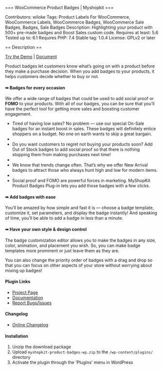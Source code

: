 === WooCommerce Product Badges | Myshopkit ===

Contributors: wiloke
Tags: Product Labels For WooCommerce, WooCommerce Labels, WooCommerce Badges, WooCommerce Sale Badges, Badges, Sale Badges
Description: Highlighting your product with 500+ pre-made badges and Boost Sales custom code.
Requires at least: 5.6
Tested up to: 6.1
Requires PHP: 7.4
Stable tag: 1.0.4
License: GPLv2 or later

== Description ==

[Try the Demo](https://product-badges.myshopkit.app/ "Demo") | [Document](https://myshopkit-product-badges-wp.wiloke.com/ "Documents")


Product badges let customers know what’s going on with a product before they make a purchase decision. When you add badges to your products, it helps customers decide whether to buy or not.

#### ➥ Badges for every occasion

We offer a wide range of badges that could be used to add social proof or **FOMO** to your products. With all of our badges, you can be sure that you’ll have the perfect tool for getting more sales and boosting customer engagement.

* Tired of having low sales? No problem — use our special On-Sale badges for an instant boost in sales. These badges will definitely entice shoppers on a budget. No one on earth wants to skip a great bargain.
* 
* Do you want customers to regret not buying your products soon? Add Out of Stock badges to add social proof so that there is nothing stopping them from making purchases next time!
* 
* We know that trends change often. That’s why we offer New Arrival badges to attract those who always hunt high and low for modern items.
* 
* Social proof and FOMO are powerful forces in marketing. MyShopKit Product Badges Plug-in lets you add those badges with a few clicks.



#### ➥ Add badges with ease

You’ll be amazed by how simple and fast it is — choose a badge template, customize it, set parameters, and display the badge instantly! And speaking of time, you’ll be able to add a badge in less than a minute.

#### ➥ Have your own style & design control

The badge customization editor allows you to make the badges in any size, color, animation, and placement you wish. So, you can make badge templates more prominent or just leave them as they are.

You can also change the priority order of badges with a drag and drop so that you can focus on other aspects of your store without worrying about mixing up badges!

#### Plugin Links

- [Project Page](https://woocommerce.myshopkit.app/)
- [Documentation](https://myshopkit-product-badges-wp.wiloke.com/)
- [Report Bugs/Issues](https://woocommerce.myshopkit.app/contact-us/)

#### Changelog

- [Online Changelog](https://woocommerce.myshopkit.app/cbxchangelog/woocommerce-product-badges-myshopkit/)

#### Installation

1. Unzip the download package
2. Upload `myshopkit-product-badges-wp.zip` to the `/wp-content/plugins/` directory
3. Activate the plugin through the 'Plugins' menu in WordPress

